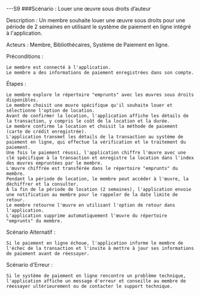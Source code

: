 ---S9
###Scénario : Louer une œuvre sous droits d’auteur

Description : Un membre souhaite louer une œuvre sous droits pour une période de 2 semaines en utilisant le système de paiement en ligne intégré à l'application.

Acteurs : Membre, Bibliothécaires, Système de Paiement en ligne.

Préconditions :

    Le membre est connecté à l'application.
    Le membre a des informations de paiement enregistrées dans son compte.

Étapes :

    Le membre explore le répertoire "emprunts" avec les œuvres sous droits disponibles.
    Le membre choisit une œuvre spécifique qu'il souhaite louer et sélectionne l'option de location.
    Avant de confirmer la location, l'application affiche les détails de la transaction, y compris le coût de la location et la durée.
    Le membre confirme la location et choisit la méthode de paiement (carte de crédit enregistrée).
    L'application transmet les détails de la transaction au système de paiement en ligne, qui effectue la vérification et le traitement du paiement.
    Une fois le paiement réussi, l'application chiffre l'œuvre avec une clé spécifique à la transaction et enregistre la location dans l'index des œuvres empruntées par le membre.
    L'œuvre chiffrée est transférée dans le répertoire "emprunts" du membre.
    Pendant la période de location, le membre peut accéder à l'œuvre, la déchiffrer et la consulter.
    À la fin de la période de location (2 semaines), l'application envoie une notification au membre pour le rappeler de la date limite de retour.
    Le membre retourne l'œuvre en utilisant l'option de retour dans l'application.
    L'application supprime automatiquement l'œuvre du répertoire "emprunts" du membre.

Scénario Alternatif :

    Si le paiement en ligne échoue, l'application informe le membre de l'échec de la transaction et l'invite à mettre à jour ses informations de paiement avant de réessayer.

Scénario d'Erreur :

    Si le système de paiement en ligne rencontre un problème technique, l'application affiche un message d'erreur et conseille au membre de réessayer ultérieurement ou de contacter le support technique.
